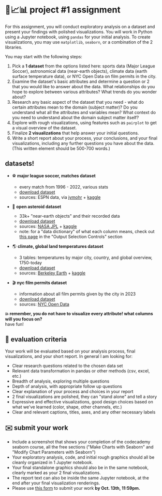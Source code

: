# 🤖📈📊 project #1 assignment

For this assignment, you will conduct exploratory analysis on a dataset and present your findings with polished visualizations. You will work in Python using a Jupyter notebook, using `pandas` for your initial analysis. To create visualizations, you may use `matplotlib`, `seaborn`, or a combination of the 2 libraries.

You may start with the following steps:

1. Pick a **1 dataset** from the options listed here: sports data (Major League Soccer), astronomical data (near-earth objects), climate data (earth surface temperature data), or NYC Open Data on film permits in the city.
2. Examine the dataset's basic attributes and determine a question or 2 that you would like to answer about the data. What relationships do you hope to explore between various attributes? What trends do you wonder about?
3. Research any basic aspect of the dataset that you need - what do certain attributes mean to the domain (subject matter)? Do you understand what all the attributes and variables mean? What context do you need to understand about the domain subject matter itself?
4. Explore with rough visualizations, using features such as `pairplot` to get a visual overview of the dataset.  
5. Finalize **2 visualizations** that help answer your initial questions.
6. Write a short report about your process, your conclusions, and your final visualizations, including any further questions you have about the data. (This written element should be 500-700 words.)

## datasets!

- ⚽️ **major league soccer, matches dataset**
  - every match from 1996 - 2022, various stats
  - [download dataset](https://github.com/mab253/dataviz_fall24/blob/main/project1-datasets/matches.csv)
  - sources: ESPN data, via [jvmohr](https://github.com/jvmohr/dataScience/tree/master) + [kaggle](https://www.kaggle.com/datasets/josephvm/major-league-soccer-dataset/data)
 
- 💫 **open asteroid dataset**
  - 33k+ "near-earth objects" and their recorded data
  - [download dataset](https://github.com/mab253/dataviz_fall24/blob/main/project1-datasets/open-asteroid.csv)
  - sources: [NASA JPL](https://ssd.jpl.nasa.gov/tools/sbdb_query.html) + [kaggle](https://www.kaggle.com/datasets/sakhawat18/asteroid-dataset)
  - note: for a "data dictionary" of what each column means, check out [this page](https://ssd.jpl.nasa.gov/tools/sbdb_query.html) in the "Output Selection Controls" section

- 🌎 **climate, global land temperatures dataset**
  - 3 tables: temperatures by major city, country, and global overview, 1750-today
  - [download dataset](https://github.com/mab253/dataviz_fall24/tree/main/project1-datasets/climate-datasets)
  - sources: [Berkeley Earth](https://berkeleyearth.org/data/) + [kaggle](https://www.kaggle.com/datasets/berkeleyearth/climate-change-earth-surface-temperature-data)
 
- 🎬 **nyc film permits dataset**
  - information about all film permits given by the city in 2023
  - [download dataset](https://github.com/mab253/dataviz_fall24/blob/main/project1-datasets/Film_Permits.csv)
  - sources: [NYC Open Data](https://data.cityofnewyork.us/City-Government/Film-Permits/tg4x-b46p)

**💥 remember, you do not have to visualize every attribute! what columns will you focus on?** \
have fun!

## 🔎 evaluation criteria

Your work will be evaluated based on your analysis process, final visualizations, and your short report. In general I am looking for:
  - Clear research questions related to the chosen data set
  - Relevant data transformation in pandas or other methods (csv, excel, etc.)
  - Breadth of analysis, exploring multiple questions
  - Depth of analysis, with appropriate follow up questions
  - Clear explanation of your process and choices in your report  
  - 2 final visualizations are polished, they can "stand alone" and tell a story
  - Expressive and effective visualizations, good design choices based on what we've learned (color, shape, other channels, etc.)
  - Clear and relevant captions, titles, axes, and any other necessary labels

## ✉️ submit your work 
  - Include a screenshot that shows your completion of the codecademy seaborn course, all the free sections ("Make Charts with Seaborn" and "Modify Chart Parameters with Seaborn")
  - Your exploratory analysis, code, and initial rough graphics should all be cleanly organized in 1 Jupyter notebook.
  - Your final standalone graphics should also be in the same notebook, clearly marked as your 2 final visualizations.
  - The report text can also be inside the same Jupyter notebook, at the end after your final visualization renderings.
  - Please use [this form](https://airtable.com/app6HibgdChLzfvNP/shrcVxBBdPwLd2SMA) to submit your work **by Oct. 13th, 11:59pm.**

